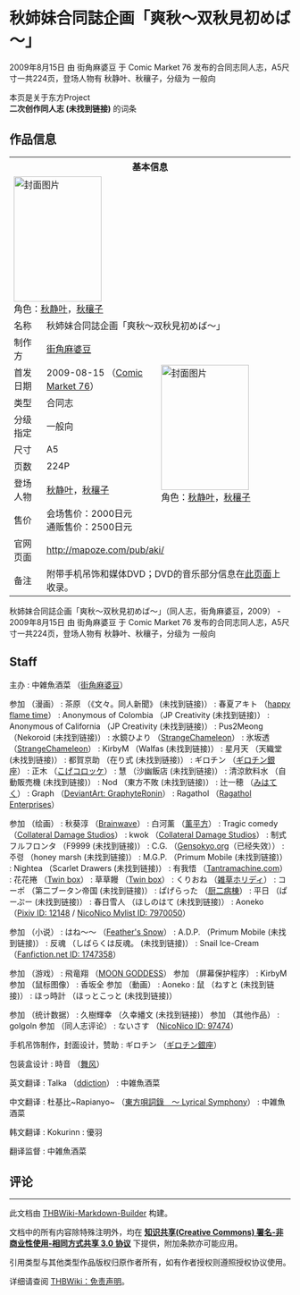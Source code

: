# 秋姉妹合同誌企画「爽秋～双秋見初めば～」

<!-- source html: G:\repos\THBWiki-Markdown-Builder\THBWikiMarkdown\Temp\main\8\89\ns0%3A%E7%A7%8B%E5%A7%89%E5%A6%B9%E5%90%88%E5%90%8C%E8%AA%8C%E4%BC%81%E7%94%BB%E3%80%8C%E7%88%BD%E7%A7%8B%EF%BD%9E%E5%8F%8C%E7%A7%8B%E8%A6%8B%E5%88%9D%E3%82%81%E3%81%B0%EF%BD%9E%E3%80%8D.html -->

2009年8月15日 由 街角麻婆豆 于 Comic Market 76 发布的合同志同人志，A5尺寸一共224页，登场人物有 秋静叶、秋穰子，分级为 一般向

本页是关于东方Project  
 **二次创作同人志 (未找到链接)** 的词条

## 作品信息

<table><tbody><tr><th colspan="3">基本信息</th></tr><tr><td class="cover-artwork-mobile" colspan="2"><a href="./文件-秋姉妹合同誌企画「爽秋～双秋見初めば～」封面.jpg.md" class="image" title="封面图片"><img alt="封面图片" src="https://upload.thwiki.cc/thumb/a/a4/%E7%A7%8B%E5%A7%89%E5%A6%B9%E5%90%88%E5%90%8C%E8%AA%8C%E4%BC%81%E7%94%BB%E3%80%8C%E7%88%BD%E7%A7%8B%EF%BD%9E%E5%8F%8C%E7%A7%8B%E8%A6%8B%E5%88%9D%E3%82%81%E3%81%B0%EF%BD%9E%E3%80%8D%E5%B0%81%E9%9D%A2.jpg/157px-%E7%A7%8B%E5%A7%89%E5%A6%B9%E5%90%88%E5%90%8C%E8%AA%8C%E4%BC%81%E7%94%BB%E3%80%8C%E7%88%BD%E7%A7%8B%EF%BD%9E%E5%8F%8C%E7%A7%8B%E8%A6%8B%E5%88%9D%E3%82%81%E3%81%B0%EF%BD%9E%E3%80%8D%E5%B0%81%E9%9D%A2.jpg" decoding="async" loading="lazy" width="157" height="224" srcset="https://upload.thwiki.cc/thumb/a/a4/%E7%A7%8B%E5%A7%89%E5%A6%B9%E5%90%88%E5%90%8C%E8%AA%8C%E4%BC%81%E7%94%BB%E3%80%8C%E7%88%BD%E7%A7%8B%EF%BD%9E%E5%8F%8C%E7%A7%8B%E8%A6%8B%E5%88%9D%E3%82%81%E3%81%B0%EF%BD%9E%E3%80%8D%E5%B0%81%E9%9D%A2.jpg/236px-%E7%A7%8B%E5%A7%89%E5%A6%B9%E5%90%88%E5%90%8C%E8%AA%8C%E4%BC%81%E7%94%BB%E3%80%8C%E7%88%BD%E7%A7%8B%EF%BD%9E%E5%8F%8C%E7%A7%8B%E8%A6%8B%E5%88%9D%E3%82%81%E3%81%B0%EF%BD%9E%E3%80%8D%E5%B0%81%E9%9D%A2.jpg 1.5x, https://upload.thwiki.cc/a/a4/%E7%A7%8B%E5%A7%89%E5%A6%B9%E5%90%88%E5%90%8C%E8%AA%8C%E4%BC%81%E7%94%BB%E3%80%8C%E7%88%BD%E7%A7%8B%EF%BD%9E%E5%8F%8C%E7%A7%8B%E8%A6%8B%E5%88%9D%E3%82%81%E3%81%B0%EF%BD%9E%E3%80%8D%E5%B0%81%E9%9D%A2.jpg 2x" data-file-width="270" data-file-height="384"></a><div class="cover-char">角色：<a href="./秋静叶.md" title="秋静叶">秋静叶</a>，<a href="./秋穰子.md" title="秋穰子">秋穰子</a></div></td>
</tr><tr><td class="label">名称</td><td colspan="2"> 秋姉妹合同誌企画「爽秋～双秋見初めば～」 </td></tr><tr><td class="label">制作方</td><td><a href="./街角麻婆豆.md" title="街角麻婆豆">街角麻婆豆</a></td><td class="cover-artwork" rowspan="8" style="min-width:224px;"><a href="./文件-秋姉妹合同誌企画「爽秋～双秋見初めば～」封面.jpg.md" class="image" title="封面图片"><img alt="封面图片" src="https://upload.thwiki.cc/thumb/a/a4/%E7%A7%8B%E5%A7%89%E5%A6%B9%E5%90%88%E5%90%8C%E8%AA%8C%E4%BC%81%E7%94%BB%E3%80%8C%E7%88%BD%E7%A7%8B%EF%BD%9E%E5%8F%8C%E7%A7%8B%E8%A6%8B%E5%88%9D%E3%82%81%E3%81%B0%EF%BD%9E%E3%80%8D%E5%B0%81%E9%9D%A2.jpg/157px-%E7%A7%8B%E5%A7%89%E5%A6%B9%E5%90%88%E5%90%8C%E8%AA%8C%E4%BC%81%E7%94%BB%E3%80%8C%E7%88%BD%E7%A7%8B%EF%BD%9E%E5%8F%8C%E7%A7%8B%E8%A6%8B%E5%88%9D%E3%82%81%E3%81%B0%EF%BD%9E%E3%80%8D%E5%B0%81%E9%9D%A2.jpg" decoding="async" loading="lazy" width="157" height="224" srcset="https://upload.thwiki.cc/thumb/a/a4/%E7%A7%8B%E5%A7%89%E5%A6%B9%E5%90%88%E5%90%8C%E8%AA%8C%E4%BC%81%E7%94%BB%E3%80%8C%E7%88%BD%E7%A7%8B%EF%BD%9E%E5%8F%8C%E7%A7%8B%E8%A6%8B%E5%88%9D%E3%82%81%E3%81%B0%EF%BD%9E%E3%80%8D%E5%B0%81%E9%9D%A2.jpg/236px-%E7%A7%8B%E5%A7%89%E5%A6%B9%E5%90%88%E5%90%8C%E8%AA%8C%E4%BC%81%E7%94%BB%E3%80%8C%E7%88%BD%E7%A7%8B%EF%BD%9E%E5%8F%8C%E7%A7%8B%E8%A6%8B%E5%88%9D%E3%82%81%E3%81%B0%EF%BD%9E%E3%80%8D%E5%B0%81%E9%9D%A2.jpg 1.5x, https://upload.thwiki.cc/a/a4/%E7%A7%8B%E5%A7%89%E5%A6%B9%E5%90%88%E5%90%8C%E8%AA%8C%E4%BC%81%E7%94%BB%E3%80%8C%E7%88%BD%E7%A7%8B%EF%BD%9E%E5%8F%8C%E7%A7%8B%E8%A6%8B%E5%88%9D%E3%82%81%E3%81%B0%EF%BD%9E%E3%80%8D%E5%B0%81%E9%9D%A2.jpg 2x" data-file-width="270" data-file-height="384"></a><div class="cover-char">角色：<a href="./秋静叶.md" title="秋静叶">秋静叶</a>，<a href="./秋穰子.md" title="秋穰子">秋穰子</a></div></td>
</tr><tr><td class="label">首发日期</td><td>2009-08-15&#160;（<a href="/展会作品列表?e=Comic+Market%2376">Comic Market 76</a>）</td></tr><tr><td class="label">类型</td><td>合同志</td></tr><tr><td class="label">分级指定</td><td>一般向</td></tr><tr><td class="label">尺寸</td><td>A5</td></tr><tr><td class="label">页数</td><td>224P</td></tr><tr><td class="label">登场人物</td><td><a href="./秋静叶.md" title="秋静叶">秋静叶</a>，<a href="./秋穰子.md" title="秋穰子">秋穰子</a></td></tr><tr><td class="label">售价</td><td>会场售价：2000日元<br>通贩售价：2500日元</td></tr>
<tr><td class="label">官网页面</td><td colspan="2"><a rel="nofollow" class="external free" href="http://mapoze.com/pub/aki/">http://mapoze.com/pub/aki/</a></td></tr><tr><td class="label">备注</td><td colspan="2">附带手机吊饰和媒体DVD；DVD的音乐部分信息在<a href="./爽秋～双秋見初めば～.md" title="爽秋～双秋見初めば～">此页面</a>上收录。</td></tr></tbody></table>

秋姉妹合同誌企画「爽秋～双秋見初めば～」（同人志，街角麻婆豆，2009） - 2009年8月15日 由 街角麻婆豆 于 Comic Market 76 发布的合同志同人志，A5尺寸一共224页，登场人物有 秋静叶、秋穰子，分级为 一般向

## Staff
主办
: 中雑魚酒菜 （[街角麻婆豆](./街角麻婆豆.md)）

参加 （漫画）
: 茶原 （《文々。同人新聞》 (未找到链接)）
: 春夏アキト （[happy flame time](./happy_flame_time.md)）
: Anonymous of Colombia （JP Creativity (未找到链接)）
: Anonymous of California （JP Creativity (未找到链接)）
: Pus2Meong （Nekoroid (未找到链接)）
: 水鏡ひより （[StrangeChameleon](./StrangeChameleon.md)）
: 氷坂透 （[StrangeChameleon](./StrangeChameleon.md)）
: KirbyM （Walfas (未找到链接)）
: 星月天 （天織堂 (未找到链接)）
: 都賀京助 （在り式 (未找到链接)）
: ギロチン （[ギロチン銀座](./ギロチン銀座.md)）
: 正木 （[こげコロッケ](./こげコロッケ.md)）
: 慧 （沙幽飯店 (未找到链接)）
: 清涼飲料水 （自動販売機 (未找到链接)）
: Nod （東方不敗 (未找到链接)）
: 辻一穂 （[みはてく](./みはてく.md)）
: Graph （[DeviantArt: GraphyteRonin](https://www.deviantart.com/graphyteronin)）
: Ragathol （[Ragathol Enterprises](./Ragathol_Enterprises.md)）

参加 （绘画）
: 秋葵淳 （[Brainwave](./Brainwave.md)）
: 白河薰 （[薰平方](./薰平方.md)）
: Tragic comedy （[Collateral Damage Studios](./Collateral_Damage_Studios.md)）
: kwok （[Collateral Damage Studios](./Collateral_Damage_Studios.md)）
: 制式フルフロンタ （F9999 (未找到链接)）
: C.G. （[Gensokyo.org](http://www.gensokyo.org/)（已经失效））
: 주령 （honey marsh (未找到链接)）
: M.G.P. （Primum Mobile (未找到链接)）
: Nightea （Scarlet Drawers (未找到链接)）
: 有我悟 （[Tantramachine.com](./Tantramachine.com.md)）
: 花花捲 （[Twin box](./TwinBox.md)）
: 草草饅 （[Twin box](./TwinBox.md)）
: くりおね （[雑草ホリディ](./雑草ホリディ.md)）
: コーポ （第二ブータン帝国 (未找到链接)）
: ぱげらった （[厨二病棟](./厨二病棟.md)）
: 平日 （ぱーぷー (未找到链接)）
: 春日雪人 （ほしのはて (未找到链接)）
: Aoneko （[Pixiv ID: 12148](https://www.pixiv.net/users/12148) / [NicoNico Mylist ID: 7970050](https://www.nicovideo.jp/user/1873730/mylist/7970050)）

参加 （小说）
: はね～～ （[Feather's Snow](./Feather's_Snow.md)）
: A.D.P. （Primum Mobile (未找到链接)）
: 反魂 （しばらくは反魂。 (未找到链接)）
: Snail Ice-Cream （[Fanfiction.net ID: 1747358](https://www.fanfiction.net/u/1747358/)）

参加 （游戏）
: 飛竜翔 （[MOON GODDESS](./MOON_GODDESS.md)）
参加 （屏幕保护程序）
: KirbyM
参加 （鼠标图像）
: 香坂全
参加 （動画）
: Aoneko
: 鼠 （ねすと (未找到链接)）
: ほっ時計 （ほっとこっと (未找到链接)）

参加 （统计数据）
: 久樹輝幸 （久幸繙文 (未找到链接)）
参加 （其他作品）
: golgoln
参加 （同人志评论）
: ないさす （[NicoNico ID: 97474](https://www.nicovideo.jp/user/97474)）

手机吊饰制作，封面设计，赞助
: ギロチン （[ギロチン銀座](./ギロチン銀座.md)）

包装盒设计
: 時音 （[舞风](./舞风.md)）

英文翻译
: Talka （[ddiction](./ddiction.md)）
: 中雑魚酒菜

中文翻译
: 杜基比~Rapianyo~ （[東方唄詞錄　～ Lyrical Symphony](http://blog.yam.com/rapianyo/)）
: 中雑魚酒菜

韩文翻译
: Kokurinn
: 優羽

翻译监督
: 中雑魚酒菜


## 评论




---

此文档由 [THBWiki-Markdown-Builder](https://github.com/Delsin-Yu/THBWiki-Markdown-Builder) 构建。

文档中的所有内容除特殊注明外，均在 [**知识共享(Creative Commons) 署名-非商业性使用-相同方式共享 3.0 协议**](https://creativecommons.org/licenses/by-sa/3.0/deed.zh-hans) 下提供，附加条款亦可能应用。

引用类型与其他类型作品版权归原作者所有，如有作者授权则遵照授权协议使用。

详细请查阅 [THBWiki：免责声明](https://thbwiki.cc/THBWiki:%E5%85%8D%E8%B4%A3%E5%A3%B0%E6%98%8E)。


